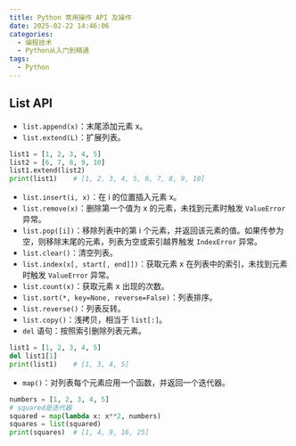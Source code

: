 ```yaml
---
title: Python 常用操作 API 及操作
date: 2025-02-22 14:46:06
categories: 
  - 编程技术
  - Python从入门到精通
tags:
  - Python
---
```


## List API

- `list.append(x)`：末尾添加元素 x。
- `list.extend(L)`：扩展列表。

```python
list1 = [1, 2, 3, 4, 5]
list2 = [6, 7, 8, 9, 10]
list1.extend(list2)
print(list1)    # [1, 2, 3, 4, 5, 6, 7, 8, 9, 10]
```

- `list.insert(i, x)`：在 i 的位置插入元素 x。
- `list.remove(x)`：删除第一个值为 x 的元素，未找到元素时触发 `ValueError` 异常。
- `list.pop([i])`：移除列表中的第 i 个元素，并返回该元素的值。如果传参为空，则移除末尾的元素，列表为空或索引越界触发 `IndexError` 异常。
- `list.clear()`：清空列表。
- `list.index(x[, start[, end]])`：获取元素 x 在列表中的索引，未找到元素时触发 `ValueError` 异常。
- `list.count(x)`：获取元素 x 出现的次数。
- `list.sort(*, key=None, reverse=False)`：列表排序。
- `list.reverse()`：列表反转。
- `list.copy()`：浅拷贝，相当于 `list[:]`。
- `del` 语句：按照索引删除列表元素。

```python
list1 = [1, 2, 3, 4, 5]
del list1[1]
print(list1)    # [1, 3, 4, 5]
```

- `map()`：对列表每个元素应用一个函数，并返回一个迭代器。

```python
numbers = [1, 2, 3, 4, 5]
# squared是迭代器
squared = map(lambda x: x**2, numbers)
squares = list(squared)
print(squares)  # [1, 4, 9, 16, 25]
```